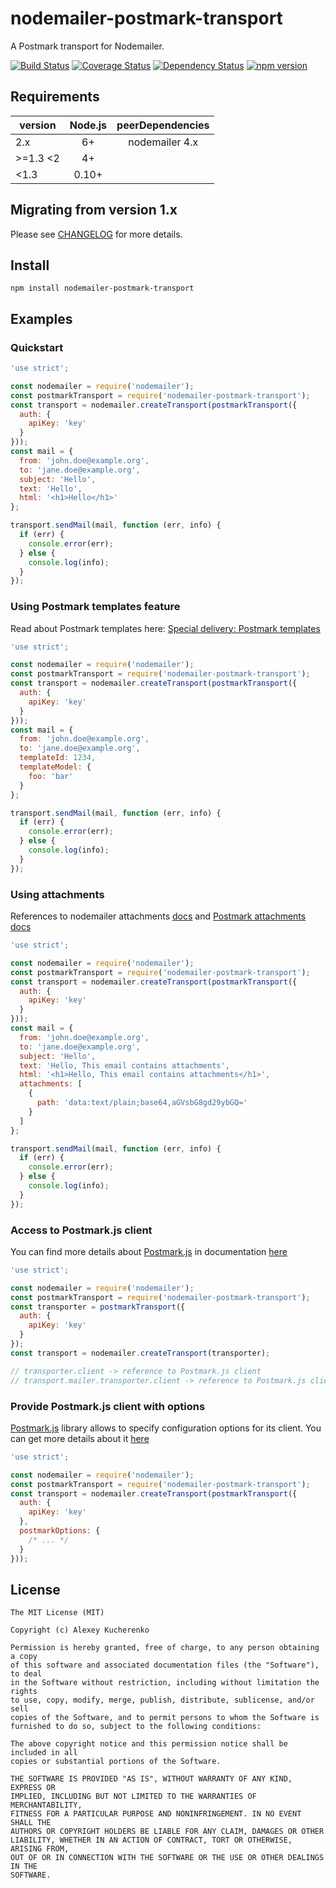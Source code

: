 # nodemailer-postmark-transport

A Postmark transport for Nodemailer.

[![Build Status](https://travis-ci.org/killmenot/nodemailer-postmark-transport.svg?branch=master)](https://travis-ci.org/killmenot/nodemailer-postmark-transport) [![Coverage Status](https://coveralls.io/repos/github/killmenot/nodemailer-postmark-transport/badge.svg?branch=master)](https://coveralls.io/github/killmenot/nodemailer-postmark-transport?branch=master) [![Dependency Status](https://david-dm.org/killmenot/nodemailer-postmark-transport.svg)](https://david-dm.org/killmenot/nodemailer-postmark-transport) [![npm version](https://img.shields.io/npm/v/nodemailer-postmark-transport.svg)](https://www.npmjs.com/package/nodemailer-postmark-transport)


## Requirements

| version  | Node.js  | peerDependencies |
|----------|:--------:|:----------------:|
|    2.x   |    6+    |  nodemailer 4.x  |
| >=1.3 <2 |    4+    |                  |
|  <1.3    |   0.10+  |                  |


## Migrating from version 1.x

Please see [CHANGELOG](/CHANGELOG.md#200-2018-12-05) for more details.


## Install

```
npm install nodemailer-postmark-transport
```

## Examples

### Quickstart

```javascript
'use strict';

const nodemailer = require('nodemailer');
const postmarkTransport = require('nodemailer-postmark-transport');
const transport = nodemailer.createTransport(postmarkTransport({
  auth: {
    apiKey: 'key'
  }
}));
const mail = {
  from: 'john.doe@example.org',
  to: 'jane.doe@example.org',
  subject: 'Hello',
  text: 'Hello',
  html: '<h1>Hello</h1>'
};

transport.sendMail(mail, function (err, info) {
  if (err) {
    console.error(err);
  } else {
    console.log(info);
  }
});
```

### Using Postmark templates feature

Read about Postmark templates here: [Special delivery: Postmark templates](https://postmarkapp.com/blog/special-delivery-postmark-templates)

```javascript
'use strict';

const nodemailer = require('nodemailer');
const postmarkTransport = require('nodemailer-postmark-transport');
const transport = nodemailer.createTransport(postmarkTransport({
  auth: {
    apiKey: 'key'
  }
}));
const mail = {
  from: 'john.doe@example.org',
  to: 'jane.doe@example.org',
  templateId: 1234,
  templateModel: {
    foo: 'bar'
  }
};

transport.sendMail(mail, function (err, info) {
  if (err) {
    console.error(err);
  } else {
    console.log(info);
  }
});
```

### Using attachments

References to nodemailer attachments [docs](https://community.nodemailer.com/using-attachments/) and [Postmark attachments docs](http://developer.postmarkapp.com/developer-send-api.html)

```javascript
'use strict';

const nodemailer = require('nodemailer');
const postmarkTransport = require('nodemailer-postmark-transport');
const transport = nodemailer.createTransport(postmarkTransport({
  auth: {
    apiKey: 'key'
  }
}));
const mail = {
  from: 'john.doe@example.org',
  to: 'jane.doe@example.org',
  subject: 'Hello',
  text: 'Hello, This email contains attachments',
  html: '<h1>Hello, This email contains attachments</h1>',
  attachments: [
    {
      path: 'data:text/plain;base64,aGVsbG8gd29ybGQ='
    }
  ]
};

transport.sendMail(mail, function (err, info) {
  if (err) {
    console.error(err);
  } else {
    console.log(info);
  }
});
```

### Access to Postmark.js client

You can find more details about [Postmark.js](https://github.com/wildbit/postmark.js) in documentation [here](https://wildbit.github.io/postmark.js)

```javascript
'use strict';

const nodemailer = require('nodemailer');
const postmarkTransport = require('nodemailer-postmark-transport');
const transporter = postmarkTransport({
  auth: {
    apiKey: 'key'
  }
});
const transport = nodemailer.createTransport(transporter);

// transporter.client -> reference to Postmark.js client
// transport.mailer.transporter.client -> reference to Postmark.js client

```

### Provide Postmark.js client with options

[Postmark.js](https://github.com/wildbit/postmark.js) library allows to specify configuration options for its client. You can get more details about it [here](https://github.com/wildbit/postmark.js/blob/master/lib/postmark/clientDefaults.js#L15)

```javascript
'use strict';

const nodemailer = require('nodemailer');
const postmarkTransport = require('nodemailer-postmark-transport');
const transport = nodemailer.createTransport(postmarkTransport({
  auth: {
    apiKey: 'key'
  },
  postmarkOptions: {
    /* ... */
  }
}));
```

## License

    The MIT License (MIT)

    Copyright (c) Alexey Kucherenko

    Permission is hereby granted, free of charge, to any person obtaining a copy
    of this software and associated documentation files (the "Software"), to deal
    in the Software without restriction, including without limitation the rights
    to use, copy, modify, merge, publish, distribute, sublicense, and/or sell
    copies of the Software, and to permit persons to whom the Software is
    furnished to do so, subject to the following conditions:

    The above copyright notice and this permission notice shall be included in all
    copies or substantial portions of the Software.

    THE SOFTWARE IS PROVIDED "AS IS", WITHOUT WARRANTY OF ANY KIND, EXPRESS OR
    IMPLIED, INCLUDING BUT NOT LIMITED TO THE WARRANTIES OF MERCHANTABILITY,
    FITNESS FOR A PARTICULAR PURPOSE AND NONINFRINGEMENT. IN NO EVENT SHALL THE
    AUTHORS OR COPYRIGHT HOLDERS BE LIABLE FOR ANY CLAIM, DAMAGES OR OTHER
    LIABILITY, WHETHER IN AN ACTION OF CONTRACT, TORT OR OTHERWISE, ARISING FROM,
    OUT OF OR IN CONNECTION WITH THE SOFTWARE OR THE USE OR OTHER DEALINGS IN THE
    SOFTWARE.

